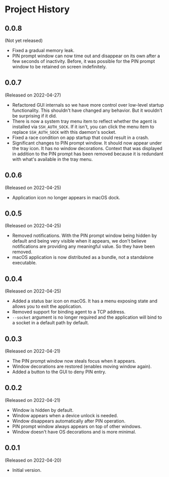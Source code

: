 # Project History

## 0.0.8

(Not yet released)

* Fixed a gradual memory leak.
* PIN prompt window can now time out and disappear on its own after
  a few seconds of inactivity. Before, it was possible for the PIN
  prompt window to be retained on screen indefinitely.

## 0.0.7

(Released on 2022-04-27)

* Refactored GUI internals so we have more control over low-level
  startup functionality. This shouldn't have changed any behavior.
  But it wouldn't be surprising if it did.
* There is now a system tray menu item to reflect whether the agent
  is installed via `SSH_AUTH_SOCK`. If it isn't, you can click the
  menu item to replace `SSH_AUTH_SOCK` with this daemon's socket.
* Fixed a race condition on app startup that could result in a crash.
* Significant changes to PIN prompt window. It should now appear
  under the tray icon. It has no window decorations. Context that
  was displayed in addition to the PIN prompt has been removed because
  it is redundant with what's available in the tray menu.

## 0.0.6

(Released on 2022-04-25)

* Application icon no longer appears in macOS dock.

## 0.0.5

(Released on 2022-04-25)

* Removed notifications. With the PIN prompt window being hidden by
  default and being very visible when it appears, we don't believe
  notifications are providing any meaningful value. So they have
  been removed.
* macOS application is now distributed as a bundle, not a standalone
  executable.

## 0.0.4

(Released on 2022-04-25)

* Added a status bar icon on macOS. It has a menu exposing state and
  allows you to exit the application.
* Removed support for binding agent to a TCP address.
* `--socket` argument is no longer required and the application will bind
  to a socket in a default path by default.

## 0.0.3

(Released on 2022-04-21)

* The PIN prompt window now steals focus when it appears.
* Window decorations are restored (enables moving window again).
* Added a button to the GUI to deny PIN entry.

## 0.0.2

(Released on 2022-04-21)

* Window is hidden by default.
* Window appears when a device unlock is needed.
* Window disappears automatically after PIN operation.
* PIN prompt window always appears on top of other windows.
* Window doesn't have OS decorations and is more minimal.

## 0.0.1

(Released on 2022-04-20)

* Initial version.
